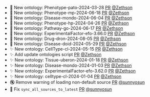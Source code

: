 - 🍱 New ontology: Phenotype-pato-2024-03-28 [PR](https://github.com/laminlabs/bionty/pull/69) [@Zethson](https://github.com/Zethson)
- 🍱 New ontology: Phenotype-mp-2024-06-18 [PR](https://github.com/laminlabs/bionty/pull/68) [@Zethson](https://github.com/Zethson)
- 🍱 New ontology: Disease-mondo-2024-06-04 [PR](https://github.com/laminlabs/bionty/pull/67) [@Zethson](https://github.com/Zethson)
- 🍱 New ontology: Phenotype-hp-2024-04-26 [PR](https://github.com/laminlabs/bionty/pull/66) [@Zethson](https://github.com/Zethson)
- 🍱 New ontology: Pathway-go-2024-06-17 [PR](https://github.com/laminlabs/bionty/pull/64) [@Zethson](https://github.com/Zethson)
- 🍱 New ontology: ExperimentalFactor-efo-3.66.0 [PR](https://github.com/laminlabs/bionty/pull/63) [@Zethson](https://github.com/Zethson)
- 🍱 New ontology: Drug-dron-2024-08-05 [PR](https://github.com/laminlabs/bionty/pull/62) [@Zethson](https://github.com/Zethson)
- 🍱 New ontology: Disease-doid-2024-05-29 [PR](https://github.com/laminlabs/bionty/pull/60) [@Zethson](https://github.com/Zethson)
- ✨ New ontology: CellType-cl-2024-05-15 [PR](https://github.com/laminlabs/bionty/pull/59) [@Zethson](https://github.com/Zethson)
- ✨ Add update ontologies script [PR](https://github.com/laminlabs/bionty/pull/57) [@Zethson](https://github.com/Zethson)
- ✨ New ontology: Tissue-uberon-2024-01-18 [PR](https://github.com/laminlabs/bionty/pull/56) [@Zethson](https://github.com/Zethson)
- ✨ New ontology: Disease-mondo-2024-01-03 [PR](https://github.com/laminlabs/bionty/pull/55) [@Zethson](https://github.com/Zethson)
- ✨ New ontology: ExperimentalFactor-efo-3.62.0 [PR](https://github.com/laminlabs/bionty/pull/54) [@Zethson](https://github.com/Zethson)
- ✨ New ontology: celltype-cl-2024-01-04 [PR](https://github.com/laminlabs/bionty/pull/53) [@Zethson](https://github.com/Zethson)
- 🔇 Remove warning of loading non-default source [PR](https://github.com/laminlabs/bionty/pull/32) [@sunnyosun](https://github.com/sunnyosun)
- 🐛 Fix `sync_all_sources_to_latest` [PR](https://github.com/laminlabs/bionty/pull/31) [@sunnyosun](https://github.com/sunnyosun)
